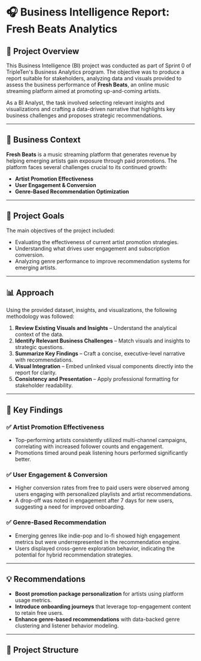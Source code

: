 # 🎧 Business Intelligence Report: Fresh Beats Analytics

## 🚀 Project Overview

This Business Intelligence (BI) project was conducted as part of Sprint 0 of TripleTen's Business Analytics program. The objective was to produce a report suitable for stakeholders, analyzing data and visuals provided to assess the business performance of **Fresh Beats**, an online music streaming platform aimed at promoting up-and-coming artists.

As a BI Analyst, the task involved selecting relevant insights and visualizations and crafting a data-driven narrative that highlights key business challenges and proposes strategic recommendations.

---

## 🧠 Business Context

**Fresh Beats** is a music streaming platform that generates revenue by helping emerging artists gain exposure through paid promotions. The platform faces several challenges crucial to its continued growth:

- **Artist Promotion Effectiveness**  
- **User Engagement & Conversion**  
- **Genre-Based Recommendation Optimization**  

---

## 🎯 Project Goals

The main objectives of the project included:

- Evaluating the effectiveness of current artist promotion strategies.
- Understanding what drives user engagement and subscription conversion.
- Analyzing genre performance to improve recommendation systems for emerging artists.

---

## 📊 Approach

Using the provided dataset, insights, and visualizations, the following methodology was followed:

1. **Review Existing Visuals and Insights** – Understand the analytical context of the data.
2. **Identify Relevant Business Challenges** – Match visuals and insights to strategic questions.
3. **Summarize Key Findings** – Craft a concise, executive-level narrative with recommendations.
4. **Visual Integration** – Embed unlinked visual components directly into the report for clarity.
5. **Consistency and Presentation** – Apply professional formatting for stakeholder readability.

---

## 📌 Key Findings

### ✅ Artist Promotion Effectiveness

- Top-performing artists consistently utilized multi-channel campaigns, correlating with increased follower counts and engagement.
- Promotions timed around peak listening hours performed significantly better.

### ✅ User Engagement & Conversion

- Higher conversion rates from free to paid users were observed among users engaging with personalized playlists and artist recommendations.
- A drop-off was noted in engagement after 7 days for new users, suggesting a need for improved onboarding.

### ✅ Genre-Based Recommendation

- Emerging genres like indie-pop and lo-fi showed high engagement metrics but were underrepresented in the recommendation engine.
- Users displayed cross-genre exploration behavior, indicating the potential for hybrid recommendation strategies.

---

## 💡 Recommendations

- **Boost promotion package personalization** for artists using platform usage metrics.
- **Introduce onboarding journeys** that leverage top-engagement content to retain free users.
- **Enhance genre-based recommendations** with data-backed genre clustering and listener behavior modeling.

---

## 📁 Project Structure


